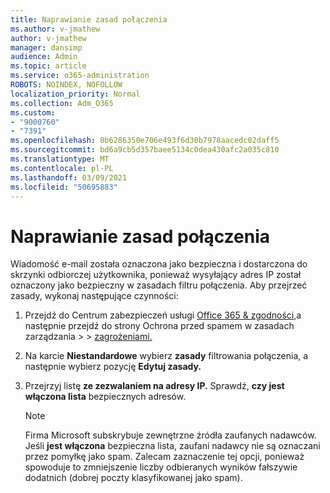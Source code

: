 ```yaml
---
title: Naprawianie zasad połączenia
ms.author: v-jmathew
author: v-jmathew
manager: dansimp
audience: Admin
ms.topic: article
ms.service: o365-administration
ROBOTS: NOINDEX, NOFOLLOW
localization_priority: Normal
ms.collection: Adm_O365
ms.custom:
- "9000760"
- "7391"
ms.openlocfilehash: 0b6286350e706e493f6d30b7978aacedc02daff5
ms.sourcegitcommit: bd6a9cb5d357baee5134c0dea430afc2a035c810
ms.translationtype: MT
ms.contentlocale: pl-PL
ms.lasthandoff: 03/09/2021
ms.locfileid: "50695883"
---
```

# <a name="fix-connection-policy"></a>Naprawianie zasad połączenia

Wiadomość e-mail została oznaczona jako bezpieczna i dostarczona do skrzynki odbiorczej użytkownika, ponieważ wysyłający adres IP został oznaczony jako bezpieczny w zasadach filtru połączenia. Aby przejrzeć zasady, wykonaj następujące czynności:

1. Przejdź do Centrum zabezpieczeń usługi [Office 365 & zgodności,](https://go.microsoft.com/fwlink/p/?linkid=2077143)a następnie przejdź do strony Ochrona przed spamem w zasadach zarządzania   >    >  [zagrożeniami.](https://go.microsoft.com/fwlink/?linkid=2101518)
2. Na karcie **Niestandardowe** wybierz **zasady** filtrowania połączenia, a następnie wybierz pozycję **Edytuj zasady.**
3. Przejrzyj listę **ze zezwalaniem na adresy IP.** Sprawdź, **czy jest włączona lista** bezpiecznych adresów.

    > [!NOTE]
    > Firma Microsoft subskrybuje zewnętrzne źródła zaufanych nadawców. Jeśli **jest włączona** bezpieczna lista, zaufani nadawcy nie są oznaczani przez pomyłkę jako spam. Zalecam zaznaczenie tej opcji, ponieważ spowoduje to zmniejszenie liczby odbieranych wyników fałszywie dodatnich (dobrej poczty klasyfikowanej jako spam).
